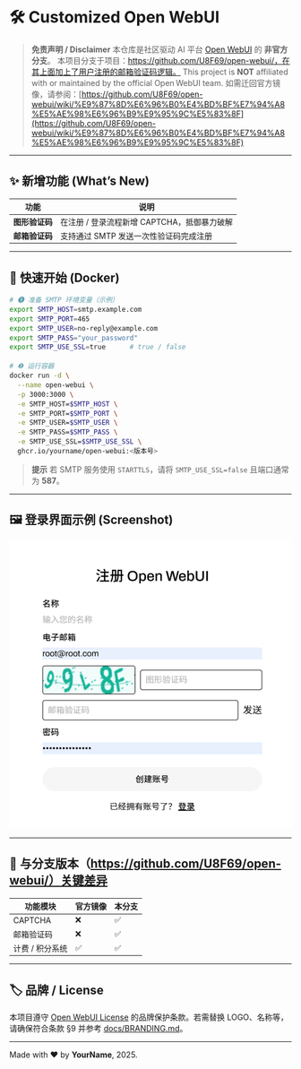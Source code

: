 # 🛠️ Customized Open WebUI

> **免责声明 / Disclaimer**
> 本仓库是社区驱动 AI 平台 [Open WebUI](https://github.com/open-webui/open-webui) 的 **非官方分支**。
> 本项目分支于项目：https://github.com/U8F69/open-webui/，在其上面加上了用户注册的邮箱验证码逻辑。
> This project is **NOT** affiliated with or maintained by the official Open WebUI team.
> 如需迁回官方镜像，请参阅：[https://github.com/U8F69/open-webui/wiki/%E9%87%8D%E6%96%B0%E4%BD%BF%E7%94%A8%E5%AE%98%E6%96%B9%E9%95%9C%E5%83%8F](https://github.com/U8F69/open-webui/wiki/%E9%87%8D%E6%96%B0%E4%BD%BF%E7%94%A8%E5%AE%98%E6%96%B9%E9%95%9C%E5%83%8F)

---

## ✨ 新增功能 (What’s New)

| 功能         | 说明                            |
| ---------- | ----------------------------- |
| **图形验证码**  | 在注册 / 登录流程新增 CAPTCHA，抵御暴力破解   |
| **邮箱验证码**  | 支持通过 SMTP 发送一次性验证码完成注册        |

---

## 🚀 快速开始 (Docker)

```bash
# ❶ 准备 SMTP 环境变量（示例）
export SMTP_HOST=smtp.example.com
export SMTP_PORT=465
export SMTP_USER=no-reply@example.com
export SMTP_PASS="your_password"
export SMTP_USE_SSL=true      # true / false

# ❷ 运行容器
docker run -d \
  --name open-webui \
  -p 3000:3000 \
  -e SMTP_HOST=$SMTP_HOST \
  -e SMTP_PORT=$SMTP_PORT \
  -e SMTP_USER=$SMTP_USER \
  -e SMTP_PASS=$SMTP_PASS \
  -e SMTP_USE_SSL=$SMTP_USE_SSL \
  ghcr.io/yourname/open-webui:<版本号>
```

> **提示**
> 若 SMTP 服务使用 `STARTTLS`，请将 `SMTP_USE_SSL=false` 且端口通常为 **587**。

---

## 🖼️ 登录界面示例 (Screenshot)

![login screenshot](./docs/login_screenshot.png)

---

## 🔧 与分支版本（https://github.com/U8F69/open-webui/）关键差异

| 功能模块        | 官方镜像 | 本分支 |
| ----------- | ---- | --- |
| CAPTCHA     | ❌    | ✅   |
| 邮箱验证码       | ❌    | ✅   |
| 计费 / 积分系统   | ✅    | ✅   |

---

## 🏷️ 品牌 / License

本项目遵守 [Open WebUI License](https://docs.openwebui.com/license) 的品牌保护条款。若需替换 LOGO、名称等，请确保符合条款 §9 并参考 [docs/BRANDING.md](./docs/BRANDING.md)。

---

Made with ❤️ by **YourName**, 2025.
